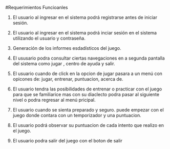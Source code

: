 #Requerimientos Funcioanles
1. El usuario al ingresar en el sistema podrá registrarse antes de iniciar sesión.

2. El usuario al ingresar en el sistema podrá inciar sesión en el sistema utilizando el usuario y contraseña. 

3. Generación de los informes esdadísticos del juego.

4. El ususario podra consultar ciertas navegaciones en a segunda pantalla del sistema como jugar , centro de ayuda y salir. 

5. El usuario cuando de click en la opcion de jugar pasara a un menú con opicones de: jugar, entrenar, puntuacion, acerca de. 

6. El usuario tendra las posibilidades de entrenar o practicar con el juego para que se familiarice mas con su diaclecto podra pasar al siguiente nivel o podra regresar al menú pricipal. 

7. El usuario cuando se sienta preparado y seguro. puede empezar con el juego donde contara con un temporizador y una puntuacion. 

8. El usuario podrá observar su puntuacion de cada intento que realizo en el juego. 

9. El usuario podra salir del juego con el boton de salir

 